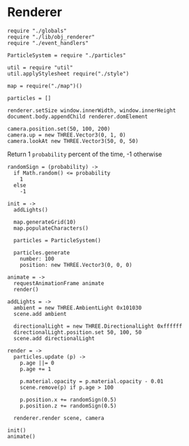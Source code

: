 Renderer
========

    require "./globals"
    require "./lib/obj_renderer"
    require "./event_handlers"

    ParticleSystem = require "./particles"

    util = require "util"
    util.applyStylesheet require("./style")

    map = require("./map")()

    particles = []

    renderer.setSize window.innerWidth, window.innerHeight
    document.body.appendChild renderer.domElement

    camera.position.set(50, 100, 200)
    camera.up = new THREE.Vector3(0, 1, 0)
    camera.lookAt new THREE.Vector3(50, 0, 50)

Return 1 `probability` percent of the time, -1 otherwise

    randomSign = (probability) ->
      if Math.random() <= probability
        1
      else
        -1

    init = ->
      addLights()

      map.generateGrid(10)
      map.populateCharacters()

      particles = ParticleSystem()

      particles.generate
        number: 100
        position: new THREE.Vector3(0, 0, 0)

    animate = ->
      requestAnimationFrame animate
      render()

    addLights = ->
      ambient = new THREE.AmbientLight 0x101030
      scene.add ambient

      directionalLight = new THREE.DirectionalLight 0xffffff
      directionalLight.position.set 50, 100, 50
      scene.add directionalLight

    render = ->
      particles.update (p) ->
        p.age ||= 0
        p.age += 1

        p.material.opacity = p.material.opacity - 0.01
        scene.remove(p) if p.age > 100

        p.position.x += randomSign(0.5)
        p.position.z += randomSign(0.5)

      renderer.render scene, camera

    init()
    animate()
